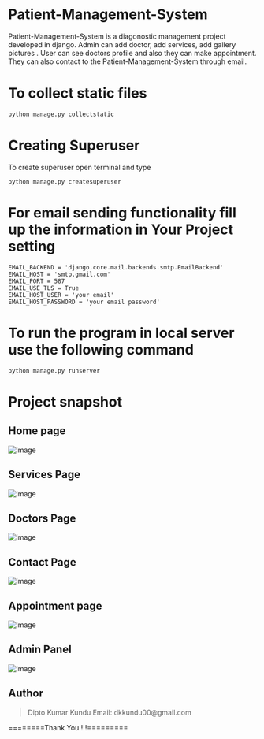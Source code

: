 # Patient-Management-System

Patient-Management-System is a diagonostic management project developed in django. Admin can add doctor, add services, add gallery pictures . User can see doctors profile and also they can make appointment. They can also contact to the Patient-Management-System through email.

# To collect static files
```
python manage.py collectstatic
```
# Creating Superuser
To create superuser open terminal and type
```
python manage.py createsuperuser
```
# For email sending functionality fill up the information in Your Project setting
```
EMAIL_BACKEND = 'django.core.mail.backends.smtp.EmailBackend'
EMAIL_HOST = 'smtp.gmail.com'
EMAIL_PORT = 587
EMAIL_USE_TLS = True
EMAIL_HOST_USER = 'your email'
EMAIL_HOST_PASSWORD = 'your email password'
```
# To run the program in local server use the following command
```
python manage.py runserver
```
# Project snapshot

## Home page
![image](https://user-images.githubusercontent.com/19981097/57323709-0ea78180-7128-11e9-96f7-87dacdc8c0b8.png)

## Services Page
![image](https://user-images.githubusercontent.com/19981097/57323753-2979f600-7128-11e9-8c52-3b3ca47ffb12.png)

## Doctors Page
![image](https://user-images.githubusercontent.com/19981097/57323797-44e50100-7128-11e9-8ba9-caf1d433e359.png)

## Contact Page
![image](https://user-images.githubusercontent.com/19981097/57323832-562e0d80-7128-11e9-9c1e-235c300d084a.png)

## Appointment page
![image](https://user-images.githubusercontent.com/19981097/57323887-778ef980-7128-11e9-9a87-90d249a03577.png)

## Admin Panel
![image](https://user-images.githubusercontent.com/19981097/57323932-93929b00-7128-11e9-9dc0-ba53e5c9e1b1.png)

## Author
<blockquote>
Dipto Kumar Kundu
Email: dkkundu00@gmail.com
</blockquote>

========Thank You !!!=========




